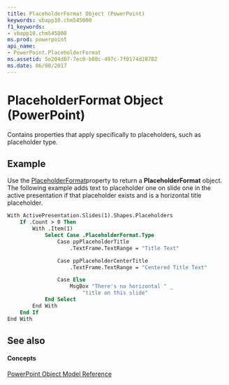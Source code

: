 ```yaml
---
title: PlaceholderFormat Object (PowerPoint)
keywords: vbapp10.chm545000
f1_keywords:
- vbapp10.chm545000
ms.prod: powerpoint
api_name:
- PowerPoint.PlaceholderFormat
ms.assetid: 5e204d07-7ec0-b08c-497c-7f0174d28782
ms.date: 06/08/2017
---
```



# PlaceholderFormat Object (PowerPoint)

Contains properties that apply specifically to placeholders, such as placeholder type.


## Example

Use the [PlaceholderFormat](PowerPoint.Shape.PlaceholderFormat.md)property to return a  **PlaceholderFormat** object. The following example adds text to placeholder one on slide one in the active presentation if that placeholder exists and is a horizontal title placeholder.


```vb
With ActivePresentation.Slides(1).Shapes.Placeholders
    If .Count > 0 Then
        With .Item(1)
            Select Case .PlaceholderFormat.Type
                Case ppPlaceholderTitle
                    .TextFrame.TextRange = "Title Text"

                Case ppPlaceholderCenterTitle
                    .TextFrame.TextRange = "Centered Title Text"

                Case Else
                    MsgBox "There's no horizontal " _
                        "title on this slide"
            End Select
        End With
    End If
End With
```


## See also


#### Concepts


[PowerPoint Object Model Reference](object-model-powerpoint-vba-reference.md)

